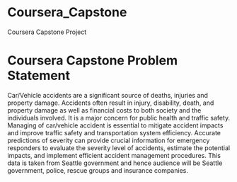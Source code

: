 # Coursera_Capstone
Coursera Capstone Project


# Coursera Capstone Problem Statement
Car/Vehicle accidents are a significant source of deaths, injuries and property damage. Accidents often result in injury, disability, death, and property damage as well as financial costs to both society and the individuals involved. It is a major concern for public health and traffic safety. Managing of car/vehicle accident is essential to mitigate accident impacts and improve traffic safety and transportation system efficiency. Accurate predictions of severity can provide crucial information for emergency responders to evaluate the severity level of accidents, estimate the potential impacts, and implement efficient accident management procedures.
This data is taken from Seattle government  and hence audience will be Seattle government, police, rescue groups and insurance companies. 


